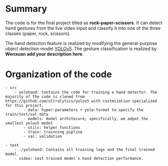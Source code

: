 # Summary

The code is for the final project titled as **rock-paper-scissors**.
It can detect hand gestures from the live video input and classify it into one of the three classes {paper, rock, scissors}.

The hand detection feature is realized by modifying the general-purpose object detection model [YOLOv5](https://github.com/ultralytics/yolov5).
The gesture classification is realized by **Wenxuan add your description here**.

# Organization of the code

```
- src
    - yolohand: Contains the code for training a hand detector. The majority of the code is cloned from https://github.com/ultralytics/yolov5 with custmization specialized for this project.
        - data: hyper-parameters + yolo-format to specify the train/test/val data
        - models: model architecure; specifically, we adpot the smallest yolov5 model
        - utils: helper functions
        - train: trainning pipline
        - val: validation

- test
    - ./yolohand: Contains all training logs and the final trained model.
    - video: test trained model's hand detection performance.
        

```

